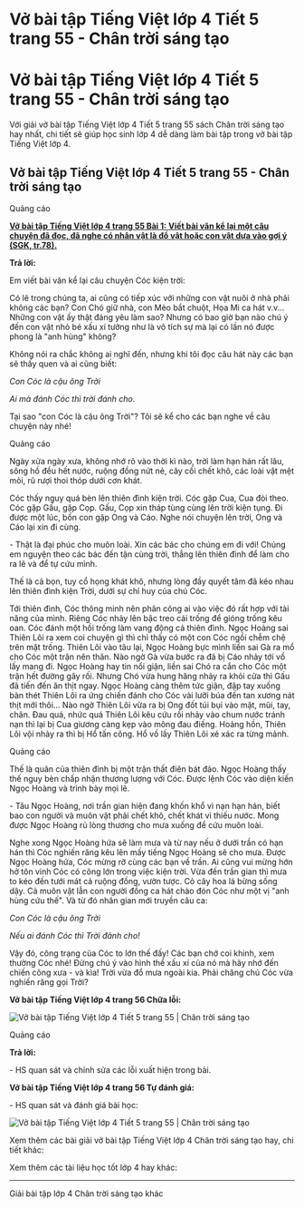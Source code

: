 # Vở bài tập Tiếng Việt lớp 4 Tiết 5 trang 55 - Chân trời sáng tạo

# Vở bài tập Tiếng Việt lớp 4 Tiết 5 trang 55 - Chân trời sáng tạo

Với giải vở bài tập Tiếng Việt lớp 4 Tiết 5 trang 55 sách Chân trời sáng tạo hay nhất, chi tiết sẽ giúp học sinh lớp 4 dễ dàng làm bài tập trong vở bài tập Tiếng Việt lớp 4.

## Vở bài tập Tiếng Việt lớp 4 Tiết 5 trang 55 - Chân trời sáng tạo

Quảng cáo

[**Vở bài tập Tiếng Việt lớp 4 trang 55 Bài 1:** **Viết bài văn kể lại một câu chuyện đã đọc, đã nghe có nhân vật là đồ vật hoặc con vật dựa vào gợi ý (SGK, tr.78).**](https://vietjack.com/vbt-tieng-viet-4-ct/viet-bai-van-ke-lai-mot-cau-chuyen-da-doc-da-nghe-vm.jsp)

**Trả lời:**

Em viết bài văn kể lại câu chuyện Cóc kiện trời:

Có lẽ trong chúng ta, ai cũng có tiếp xúc với những con vật nuôi ở nhà phải không các bạn? Con Chó giữ nhà, con Mèo bắt chuột, Họa Mi ca hát v.v... Những con vật ấy thật đáng yêu làm sao? Nhưng có bao giờ bạn nào chú ý đến con vật nhỏ bé xấu xí tưởng như là vô tích sự mà lại có lần nó được phong là "anh hùng" không?

Không nói ra chắc không ai nghĩ đến, nhưng khi tôi đọc câu hát này các bạn sẽ thấy quen và ai cũng biết:

_Con Cóc là cậu ông Trời_

_Ai mà đánh Cóc thì trời đánh cho._

Tại sao "con Cóc là cậu ông Trời"? Tôi sẽ kể cho các bạn nghe về câu chuyện này nhé!

Quảng cáo

Ngày xửa ngày xưa, không nhớ rõ vào thời kì nào, trời làm hạn hán rất lâu, sông hồ đều hết nước, ruộng đồng nứt nẻ, cây cối chết khô, các loài vật mệt mỏi, rũ rượi thoi thóp dưới cơn khát.

Cóc thấy nguy quá bèn lên thiên đình kiện trời. Cóc gặp Cua, Cua đòi theo. Cóc gặp Gấu, gặp Cọp. Gấu, Cọp xin tháp tùng cùng lên trời kiện tụng. Đi được một lúc, bốn con gặp Ong và Cáo. Nghe nói chuyện lên trời, Ong và Cáo lại xin đi cùng.

\- Thật là đại phúc cho muôn loài. Xin các bác cho chúng em đi với! Chúng em nguyện theo các bác đến tận cùng trời, thẳng lên thiên đình để làm cho ra lẽ và để tự cứu mình.

Thế là cả bọn, tuy cổ họng khát khô, nhưng lòng đầy quyết tâm đã kéo nhau lên thiên đình kiện Trời, dưới sự chỉ huy của chú Cóc.

Tới thiên đình, Cóc thông minh nên phân công ai vào việc đó rất hợp với tài năng của mình. Riêng Cóc nhảy lên bậc treo cái trống để gióng trống kêu oan. Cóc đánh một hồi trống làm vang động cả thiên đình. Ngọc Hoàng sai Thiên Lôi ra xem coi chuyện gì thì chỉ thấy có một con Cóc ngồi chễm chệ trên mặt trống. Thiên Lôi vào tâu lại, Ngọc Hoàng bực mình liền sai Gà ra mổ cho Cóc một trận nên thân. Nào ngờ Gà vừa bước ra đã bị Cáo nhảy tới vồ lấy mang đi. Ngọc Hoàng hay tin nổi giận, liền sai Chó ra cắn cho Cóc một trận hết đường gây rối. Nhưng Chó vừa hung hăng nhảy ra khỏi cửa thì Gấu đã tiến đến ăn thịt ngay. Ngọc Hoàng càng thêm tức giận, đập tay xuống bàn thét Thiên Lôi ra ứng chiến đánh cho Cóc vài lưỡi búa đến tan xương nát thịt mới thôi... Nào ngờ Thiên Lôi vừa ra bị Ong đốt túi bụi vào mặt, mũi, tay, chân. Đau quá, nhức quá Thiên Lôi kêu cứu rồi nhảy vào chum nước tránh nạn thì lại bị Cua giương càng kẹp vào mông đau điếng. Hoảng hồn, Thiên Lôi vội nhảy ra thì bị Hổ tấn công. Hổ vồ lấy Thiên Lôi xé xác ra từng mảnh.

Quảng cáo

Thế là quân của thiên đình bị một trận thất điên bát đảo. Ngọc Hoàng thấy thế nguy bèn chấp nhận thương lượng với Cóc. Được lệnh Cóc vào diện kiến Ngọc Hoàng và trình bày mọi lẽ.

\- Tâu Ngọc Hoàng, nơi trần gian hiện đang khốn khổ vì nạn hạn hán, biết bao con người và muôn vật phải chết khô, chết khát vì thiếu nước. Mong được Ngọc Hoàng rủ lòng thương cho mưa xuống để cứu muôn loài.

Nghe xong Ngọc Hoàng hứa sẽ làm mưa và từ nay nếu ở dưới trần có hạn hán thì Cóc nghiến răng kêu lên mấy tiếng Ngọc Hoàng sẽ cho mưa. Được Ngọc Hoàng hứa, Cóc mừng rỡ cùng các bạn về trần. Ai cũng vui mừng hớn hở tôn vinh Cóc có công lớn trong việc kiện trời. Vừa đến trần gian thì mưa to kéo đến tưới mát cả ruộng đồng, vườn tược. Cỏ cây hoa lá bừng sống dậy. Cả muôn vật lẫn con người đồng ca hát chào đón Cóc như một vị "anh hùng cứu thế". Và từ đó nhân gian mới truyền câu ca:

_Con Cóc là cậu ông Trời_

_Nếu ai đánh Cóc thì Trời đảnh cho!_

Vậy đó, công trạng của Cóc to lớn thế đấy! Các bạn chớ coi khinh, xem thường Cóc nhé! Đừng chú ý vào hình thể xấu xí của nó mà hãy nhớ đến chiến công xưa - và kìa! Trời vừa đổ mưa ngoài kia. Phải chăng chú Cóc vừa nghiến răng gọi Trời?

**Vở bài tập Tiếng Việt lớp 4 trang 56 Chữa lỗi:**

![Vở bài tập Tiếng Việt lớp 4 Tiết 5 trang 55 | Chân trời sáng tạo](https://vietjack.com/vbt-tieng-viet-4-ct/images/tiet-5-trang-55-188359.PNG)

Quảng cáo

**Trả lời:**

\- HS quan sát và chỉnh sửa các lỗi xuất hiện trong bài. 

**Vở bài tập Tiếng Việt lớp 4 trang 56 Tự đánh giá:**

\- HS quan sát và đánh giá bài học: 

![Vở bài tập Tiếng Việt lớp 4 Tiết 5 trang 55 | Chân trời sáng tạo](https://vietjack.com/vbt-tieng-viet-4-ct/images/tiet-5-trang-55-188360.PNG)

Xem thêm các bài giải vở bài tập Tiếng Việt lớp 4 Chân trời sáng tạo hay, chi tiết khác:

Xem thêm các tài liệu học tốt lớp 4 hay khác:

* * *

Giải bài tập lớp 4 Chân trời sáng tạo khác
